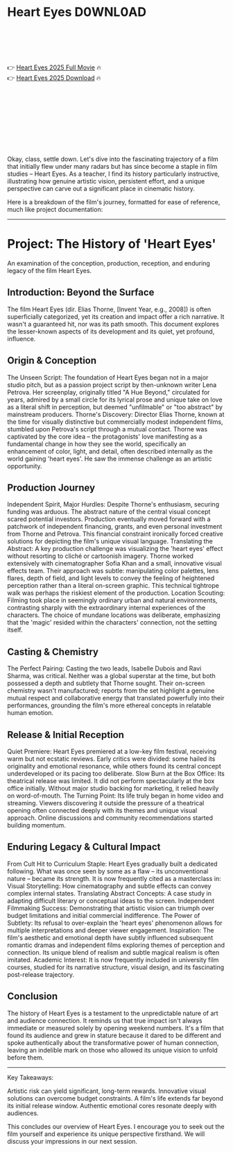 # Heart Eyes D0WNL0AD

<br><br><br><br>


👉 <a href="https://Cody-relcipada1981.github.io/dnhyulrhdq/">Heart Eyes 2025 Full Movie</a> 🔥
<br>
👉 <a href="https://Cody-relcipada1981.github.io/dnhyulrhdq/">Heart Eyes 2025 Download</a> 🔥


<br><br><br><br><br><br><br><br>


Okay, class, settle down. Let's dive into the fascinating trajectory of a film that initially flew under many radars but has since become a staple in film studies – Heart Eyes. As a teacher, I find its history particularly instructive, illustrating how genuine artistic vision, persistent effort, and a unique perspective can carve out a significant place in cinematic history.

Here is a breakdown of the film's journey, formatted for ease of reference, much like project documentation:

---

# Project: The History of 'Heart Eyes'

An examination of the conception, production, reception, and enduring legacy of the film Heart Eyes.

## Introduction: Beyond the Surface

The film Heart Eyes (dir. Elias Thorne, [Invent Year, e.g., 2008]) is often superficially categorized, yet its creation and impact offer a rich narrative. It wasn't a guaranteed hit, nor was its path smooth. This document explores the lesser-known aspects of its development and its quiet, yet profound, influence.

## Origin & Conception

   The Unseen Script: The foundation of Heart Eyes began not in a major studio pitch, but as a passion project script by then-unknown writer Lena Petrova. Her screenplay, originally titled "A Hue Beyond," circulated for years, admired by a small circle for its lyrical prose and unique take on love as a literal shift in perception, but deemed "unfilmable" or "too abstract" by mainstream producers.
   Thorne's Discovery: Director Elias Thorne, known at the time for visually distinctive but commercially modest independent films, stumbled upon Petrova's script through a mutual contact. Thorne was captivated by the core idea – the protagonists' love manifesting as a fundamental change in how they see the world, specifically an enhancement of color, light, and detail, often described internally as the world gaining 'heart eyes'. He saw the immense challenge as an artistic opportunity.

## Production Journey

   Independent Spirit, Major Hurdles: Despite Thorne's enthusiasm, securing funding was arduous. The abstract nature of the central visual concept scared potential investors. Production eventually moved forward with a patchwork of independent financing, grants, and even personal investment from Thorne and Petrova. This financial constraint ironically forced creative solutions for depicting the film's unique visual language.
   Translating the Abstract: A key production challenge was visualizing the 'heart eyes' effect without resorting to cliché or cartoonish imagery. Thorne worked extensively with cinematographer Sofia Khan and a small, innovative visual effects team. Their approach was subtle: manipulating color palettes, lens flares, depth of field, and light levels to convey the feeling of heightened perception rather than a literal on-screen graphic. This technical tightrope walk was perhaps the riskiest element of the production.
   Location Scouting: Filming took place in seemingly ordinary urban and natural environments, contrasting sharply with the extraordinary internal experiences of the characters. The choice of mundane locations was deliberate, emphasizing that the 'magic' resided within the characters' connection, not the setting itself.

## Casting & Chemistry

   The Perfect Pairing: Casting the two leads, Isabelle Dubois and Ravi Sharma, was critical. Neither was a global superstar at the time, but both possessed a depth and subtlety that Thorne sought. Their on-screen chemistry wasn't manufactured; reports from the set highlight a genuine mutual respect and collaborative energy that translated powerfully into their performances, grounding the film's more ethereal concepts in relatable human emotion.

## Release & Initial Reception

   Quiet Premiere: Heart Eyes premiered at a low-key film festival, receiving warm but not ecstatic reviews. Early critics were divided: some hailed its originality and emotional resonance, while others found its central concept underdeveloped or its pacing too deliberate.
   Slow Burn at the Box Office: Its theatrical release was limited. It did not perform spectacularly at the box office initially. Without major studio backing for marketing, it relied heavily on word-of-mouth.
   The Turning Point: Its life truly began in home video and streaming. Viewers discovering it outside the pressure of a theatrical opening often connected deeply with its themes and unique visual approach. Online discussions and community recommendations started building momentum.

## Enduring Legacy & Cultural Impact

   From Cult Hit to Curriculum Staple: Heart Eyes gradually built a dedicated following. What was once seen by some as a flaw – its unconventional nature – became its strength. It is now frequently cited as a masterclass in:
       Visual Storytelling: How cinematography and subtle effects can convey complex internal states.
       Translating Abstract Concepts: A case study in adapting difficult literary or conceptual ideas to the screen.
       Independent Filmmaking Success: Demonstrating that artistic vision can triumph over budget limitations and initial commercial indifference.
       The Power of Subtlety: Its refusal to over-explain the 'heart eyes' phenomenon allows for multiple interpretations and deeper viewer engagement.
   Inspiration: The film's aesthetic and emotional depth have subtly influenced subsequent romantic dramas and independent films exploring themes of perception and connection. Its unique blend of realism and subtle magical realism is often imitated.
   Academic Interest: It is now frequently included in university film courses, studied for its narrative structure, visual design, and its fascinating post-release trajectory.

## Conclusion

The history of Heart Eyes is a testament to the unpredictable nature of art and audience connection. It reminds us that true impact isn't always immediate or measured solely by opening weekend numbers. It's a film that found its audience and grew in stature because it dared to be different and spoke authentically about the transformative power of human connection, leaving an indelible mark on those who allowed its unique vision to unfold before them.

---

Key Takeaways:

   Artistic risk can yield significant, long-term rewards.
   Innovative visual solutions can overcome budget constraints.
   A film's life extends far beyond its initial release window.
   Authentic emotional cores resonate deeply with audiences.

This concludes our overview of Heart Eyes. I encourage you to seek out the film yourself and experience its unique perspective firsthand. We will discuss your impressions in our next session.

